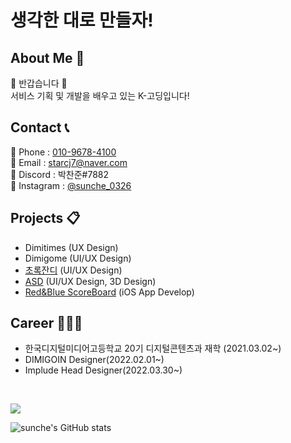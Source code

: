 # 생각한 대로 만들자!

## About Me 🔎  

  🙌 반갑습니다 🙌<br>
  서비스 기획 및 개발을 배우고 있는 K-고딩입니다!

## Contact 📞

  📱 Phone : <a href=tel>010-9678-4100<a><br>
  📩 Email : <a href="mailto">starcj7@naver.com</a><br>
  🔦 Discord : 박찬준#7882<br>
  👀 Instagram : <a href="https://www.instagram.com/sunche_0326/">@sunche_0326</a><br>
  
## Projects 📋

  <ul>
    <li><a>Dimitimes</a> (UX Design)</li>
    <li><a>Dimigome</a> (UI/UX Design)</li>
    <li><a href="https://apps.apple.com/kr/app/%EC%B4%88%EB%A1%9D%EC%9E%94%EB%94%94/id1602956399" target="blank">초록잔디</a> (UI/UX Design)</li>
    <li><a href="https://www.youtube.com/watch?v=oq-5VvkoJn0" target="blank">ASD</a> (UI/UX Design, 3D Design)</li>
    <li><a href="https://github.com/sunche243/scoreboard" target="blank">Red&Blue ScoreBoard</a> (iOS App Develop)</li>
  </ul>
  
## Career 🧑🏻‍💻
  
  <ul>
    <li>한국디지털미디어고등학교 20기 디지털콘텐츠과 재학 (2021.03.02~)</li>
    <li>DIMIGOIN Designer(2022.02.01~)</li>
    <li>Implude Head Designer(2022.03.30~)</li>
  </ul>

<br>
  
<a href="https://opgc.me/#/users/sunche243" target="_blank"><img src="https://api.opgc.me/githubs/users/sunche243/tag/?theme=basic" /></a>

![sunche's GitHub stats](https://github-readme-stats.vercel.app/api?username=sunche243&show_icons=true)

